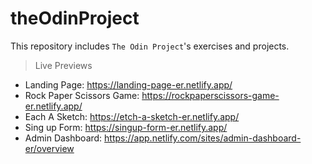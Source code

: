 # theOdinProject

This repository includes `The Odin Project`'s exercises and projects.

> Live Previews

- Landing Page: https://landing-page-er.netlify.app/
- Rock Paper Scissors Game: https://rockpaperscissors-game-er.netlify.app/
- Each A Sketch: https://etch-a-sketch-er.netlify.app/
- Sing up Form: https://singup-form-er.netlify.app/
- Admin Dashboard: https://app.netlify.com/sites/admin-dashboard-er/overview
